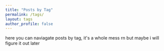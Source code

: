 ```yaml
---
title: "Posts by Tag"
permalink: /tags/
layout: tags
author_profile: false
---
```


here you can naviagate posts by tag, it's a whole mess rn but maybe i will figure it out later